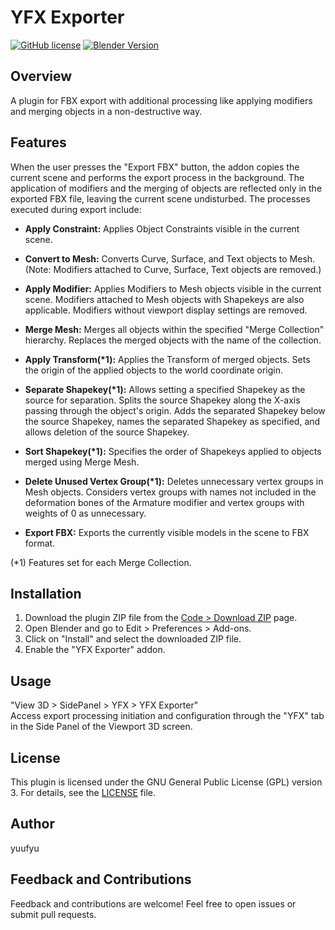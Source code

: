 # YFX Exporter

[![GitHub license](https://img.shields.io/github/license/yuufyu/YFX-Exporter)](https://github.com/yuufyu/YFX-Exporter/blob/main/LICENSE)
[![Blender Version](https://img.shields.io/badge/Blender-4.1.0-blue)](https://www.blender.org/)

## Overview
A plugin for FBX export with additional processing like applying modifiers and merging objects in a non-destructive way.

## Features
When the user presses the "Export FBX" button, the addon copies the current scene and performs the export process in the background. The application of modifiers and the merging of objects are reflected only in the exported FBX file, leaving the current scene undisturbed. The processes executed during export include:

- **Apply Constraint:** Applies Object Constraints visible in the current scene.

- **Convert to Mesh:** Converts Curve, Surface, and Text objects to Mesh. (Note: Modifiers attached to Curve, Surface, Text objects are removed.)

- **Apply Modifier:** Applies Modifiers to Mesh objects visible in the current scene. Modifiers attached to Mesh objects with Shapekeys are also applicable. Modifiers without viewport display settings are removed.

- **Merge Mesh:** Merges all objects within the specified "Merge Collection" hierarchy. Replaces the merged objects with the name of the collection.

- **Apply Transform(\*1):** Applies the Transform of merged objects. Sets the origin of the applied objects to the world coordinate origin.

- **Separate Shapekey(\*1):** Allows setting a specified Shapekey as the source for separation. Splits the source Shapekey along the X-axis passing through the object's origin. Adds the separated Shapekey below the source Shapekey, names the separated Shapekey as specified, and allows deletion of the source Shapekey.

- **Sort Shapekey(\*1):** Specifies the order of Shapekeys applied to objects merged using Merge Mesh.

- **Delete Unused Vertex Group(\*1):** Deletes unnecessary vertex groups in Mesh objects. Considers vertex groups with names not included in the deformation bones of the Armature modifier and vertex groups with weights of 0 as unnecessary.

- **Export FBX:** Exports the currently visible models in the scene to FBX format.

(*1) Features set for each Merge Collection.

## Installation
1. Download the plugin ZIP file from the [Code > Download ZIP](https://github.com/yuufyu/YFX-Exporter/archive/refs/heads/main.zip) page.
2. Open Blender and go to Edit > Preferences > Add-ons.
3. Click on "Install" and select the downloaded ZIP file.
4. Enable the "YFX Exporter" addon.

## Usage
"View 3D > SidePanel > YFX > YFX Exporter"  
Access export processing initiation and configuration through the "YFX" tab in the Side Panel of the Viewport 3D screen.

## License
This plugin is licensed under the GNU General Public License (GPL) version 3. For details, see the [LICENSE](https://github.com/yuufyu/YFX-Exporter/blob/main/LICENSE) file.

## Author
yuufyu

## Feedback and Contributions
Feedback and contributions are welcome! Feel free to open issues or submit pull requests.

